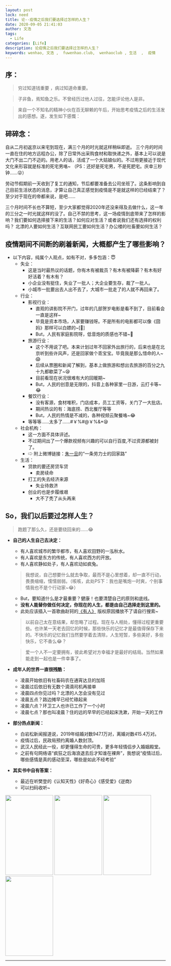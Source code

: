 ```yaml
---
layout: post
lock: need
title: 论--疫情之后我们要选择过怎样的人生？
date: 2020-09-05 21:41:03
author: 文浩
tags:
  - Life
categories: [Life]
description: 论疫情之后我们要选择过怎样的人生？
keywords: wenhao, 文浩 ,  fuwenhao.club,  wenhaoclub , 生活  ,  疫情
---
```



## 序：
> 穷过知道钱重要 ，病过知道命重要。

> 子非鱼，焉知鱼之乐。不曾经历过他人过往，怎能评论他人是非。

> 来自一个不知名的精神小伙在百无聊赖的午后，开始思考疫情之后的生活发出的感想。遂，发生如下感慨：

## 碎碎念：
自从二月初返京以来宅到现在，满三个月的时光就这样稍纵即逝。
三个月的时间一直在住的地方远程办公，除了日常外出采购食材和取快递之外，基本上可以说是大门不出二门不迈的。用老人的话，活成了一个大姑娘似的。不过用更接近于现代文化来形容就是标准的死宅男咯~
（PS：还好是死宅男，不是死肥宅。庆幸三秒钟……😜）

劳动节假期前一天收到了复工的通知，节后都要准备去公司坐班了。这条影响到自己目前生活状态的消息，才算让自己真正感觉到疫情是不是就这样的已经结束了？至少对于现在的帝都来说，是吧……

三个月时间不长也不算短，至少大家都觉得2020年还没来得及去做什么，这一年的三分之一时光就这样的没了。自己不禁的思考，这一场疫情到底带来了怎样的影响？我们要如何选择接下来的生活？如何应对生活？或者说我们还有选择的权利吗？ 北漂的人要如何生活？互联网民工要如何生活？办公楼的社畜要如何生活？


## 疫情期间不间断的刷着新闻，大概都产生了哪些影响？
- 以下内容，纯属个人观点，如有不对，多多包涵：😇
	- 失业：
		- 这是当时最热议的话题，你有木有被裁员？有木有被降薪？有木有好好活着？有木有？
		- 小企业没有挺住，失业了一批人；大企业要生存，裁了一批人。
		- 小城市一批要出去人出不去了，大城市一批走了的人就不再回来了。
	- 行业：
		- 影视行业：
			- 直观的讲影院不开门，过年的几部贺岁电影是看不到了，目前看会一直是这样~
			- 毕竟是资本市场，人家要赚钱呀。不是所有的电影都可以像《囧妈》那样可以白嫖的~[🤤]
			- But，人民有家庭影院呀，低音炮的质感也不错~🤣
		- 旅游行业：
			- 这个不用说了吧。本来计划过年不回家外出旅行的，后来也是在北京听到些许风声，还是回家做个乖宝宝。毕竟我是那么惜命的人~😱
			- 后续从票圈和新闻了解到，基本上做旅游和想出去旅游的百分之九十九都歇菜了~😪
			- 目前看现在状况很难有大的回暖期~
			- But，人民的创意是无限的，抖音上各种家里一日游，云打卡等~😂
		- 餐饮行业：
			- 没有客源，食材堆积，门店成本，员工工资等，关门了一大批店。
			- 期间热议的有：海底捞、西北餐厅等等
			- But，人民的热情是不减的，各种视频云聚餐咯~😂
		- 等等等……太多了……#￥%#@￥%&*😪
	- 社会机构：
		- 这一方面不具体评述。
		- 不过期间出了一个爆款视频有兴趣的可以自行百度,不过资源都被封了。
		- ⇨ 附上微博链接：[朱一旦](https://weibo.com/zhugen?nick=%E6%9C%B1%E4%B8%80%E6%97%A6%E7%9A%84%E6%9E%AF%E7%87%A5%E7%94%9F%E6%B4%BB)的“一条劳力士的回家路”
	- 生活：
		- 贷款的要还房贷车贷
			- 卖房续命
		-  打工的失去经济来源
			- 失业待救济
		- 创业的也是步履维艰
			- 大不了秃了从头再来

## So，我们以后要过怎样人生？
> 跑题了那么久，还是要绕回来的……😂

- **自己的人生自己去决定：**
	- 有人喜欢城市的繁华都市，有人喜欢田野的一泓秋水。
	- 有人喜欢是东方的传统，有人喜欢西方的开放。
	- 有人喜欢静如处子，有人喜欢动如疯兔。

	> 我想说，自己想要什么就去争取，最而不是心里想着，却一直不行动，畏畏缩缩，懦懦弱弱。（咳咳，此处PS下：我也是嘴炮一时爽，个别事情我也不是个行动家~😂）
	
	- But，要知道什么是才最重要？健康！也要清楚自己的原则和底线。
	- **没有人能替你做任何决定，你现在的人生，都是由自己选择走到这里的。**
	- 此处应该插入一首歌曲赵钶的<a href="https://music.163.com/#/song?id=1297750769" target="_blank">《有人》</a> 版权原因播放不了请自行搜索~ 
	     

	> 以前自己太在意结果，却忽略了过程。现在与人相处，懂得过程更重要些。也许某一天老去回忆的时候，那些快乐的记忆才是最值得保存下来的。不快乐的记忆我们当然要学着去清除，人生短暂，多些美好，多些快乐，它不香么😂？ 
	
	> 爱一个人不一定要拥有，彼此希望对方幸福才是最好的结局。当然如果能走到一起也是一件幸事了。
	

- **成年人的世界一直很残酷：**
	- 凌晨开始依旧有社畜码农在通宵达旦的加班
	- 凌晨过后依旧有无数个滴滴司机再接单
	- 凌晨四点你见过吗？北漂的人怎会没有见过
	- 凌晨五点？路边摊早已经忙碌起来
	- 凌晨六点？环卫工人也许已工作了一个小时
	- 凌晨七点？那也叫凌晨？住的远的早早的已经起床洗漱，开始一天的工作

- **部分热点新闻：**
	- 白岩松新闻报道说，2019年结婚对数947.1万对，离婚对数415.4万对。
	- 疫情过后，民政局预约离婚人数封顶。
	- 武汉人民经此一役，却更懂得生命的可贵，更多年轻情侣步入婚姻殿堂。
	- 之前有句网络语“疯狂之后海浪退去后才知谁在裸奔”，我想说“疫情过后，哪些感情是真的感动至深，哪些是如此不经考验”

- **其实书中自有答案：**
	- 最近在听樊登的《认知天性》《好奇心》《感受爱》《逆商》
	- 可以扫码收听~ 

<!--![](https://cdn.jsdelivr.net/gh/wenhaoclub/blog-assets/images/Life/fandeng/ganshouai.JPG)

![](https://cdn.jsdelivr.net/gh/wenhaoclub/blog-assets/images/Life/fandeng/haoqixin.JPG)

![](https://cdn.jsdelivr.net/gh/wenhaoclub/blog-assets/images/Life/fandeng/nishang.JPG)

![](https://cdn.jsdelivr.net/gh/wenhaoclub/blog-assets/images/Life/fandeng/renzhitianxing.JPG)-->

<img src="https://cdn.jsdelivr.net/gh/wenhaoclub/blog-assets/images/Life/fandeng/renzhitianxing.JPG" width="150" height="250">
<img src="https://cdn.jsdelivr.net/gh/wenhaoclub/blog-assets/images/Life/fandeng/haoqixin.JPG" width="150" height="250">
<img src="https://cdn.jsdelivr.net/gh/wenhaoclub/blog-assets/images/Life/fandeng/ganshouai.JPG" width="150" height="250">
<img src="https://cdn.jsdelivr.net/gh/wenhaoclub/blog-assets/images/Life/fandeng/nishang.JPG" width="150" height="250">


--- 
<script src="https://my.openwrite.cn/js/readmore.js" type="text/javascript"></script>
<script>
    const btw = new BTWPlugin();
    btw.init({
        id: 'container-1',
        blogId: '22645-1591856403112-769',
        name: '似水似流年',
        qrcode: 'https://s1.ax1x.com/2020/06/04/tBkyU1.jpg',
        keyword: '文浩',
    });
</script>